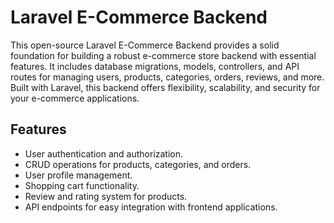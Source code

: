 
# Laravel E-Commerce Backend

This open-source Laravel E-Commerce Backend provides a solid foundation for building a robust e-commerce store backend with essential features. It includes database migrations, models, controllers, and API routes for managing users, products, categories, orders, reviews, and more. Built with Laravel, this backend offers flexibility, scalability, and security for your e-commerce applications.




## Features

- User authentication and authorization.
- CRUD operations for products, categories, and orders.
- User profile management.
- Shopping cart functionality.
- Review and rating system for products.
- API endpoints for easy integration with frontend applications.
